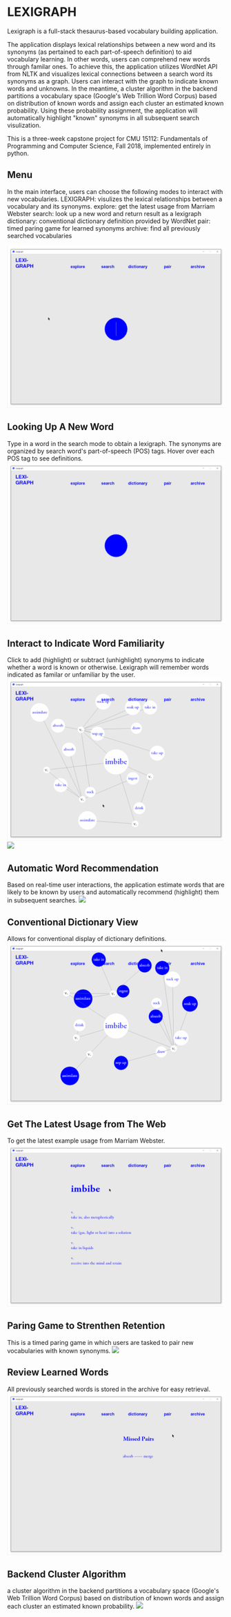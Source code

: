 # LEXIGRAPH

Lexigraph is a full-stack thesaurus-based vocabulary building application. 

The application displays lexical relationships between a new word and its synonyms (as pertained to each part-of-speech definition) to aid vocabulary learning. In other words, users can comprehend new words through familar ones. To achieve this, the application utilizes WordNet API from NLTK and visualizes lexical connections between a search word its synonyms as a graph. Users can interact with the graph to indicate known words and unknowns. In the meantime, a cluster algorithm in the backend partitions a vocabulary space (Google's Web Trillion Word Corpus) based on distribution of known words and assign each cluster an estimated known probability. Using these probability assignment, the application will automatically highlight "known" synonyms in all subsequent search visulization.

This is a three-week capstone project for CMU 15112: Fundamentals of Programming and Computer Science, Fall 2018, implemented entirely in python.

## Menu
In the main interface, users can choose the following modes to interact with new vocabularies.
LEXIGRAPH: visulizes the lexical relationships between a vocabulary and its synonyms.
explore: get the latest usage from Marriam Webster
search: look up a new word and return result as a lexigraph
dictionary: conventional dictionary definition provided by WordNet
pair: timed paring game for learned synonyms
archive: find all previously searched vocabularies

![](/demo/gif/00_menu.gif)

## Looking Up A New Word
Type in a word in the search mode to obtain a lexigraph. The synonyms are organized by search word's part-of-speech (POS) tags. Hover over each POS tag to see definitions.
![](/demo/gif/01_search_def.gif)

## Interact to Indicate Word Familiarity
Click to add (highlight) or subtract (unhighlight) synonyms to indicate whether a word is known or otherwise. Lexigraph will remember words indicated as familar or unfamiliar by the user.
![](/demo/gif/02_search_highlight.gif)
![](/demo/gif/03_search_dehilight.gif)

## Automatic Word Recommendation
Based on real-time user interactions, the application estimate words that are likely to be known by users and automatically recommend (highlight) them in subsequent searches.
![](/demo/gif/04_search_autohighlight.gif)

## Conventional Dictionary View
Allows for conventional display of dictionary definitions. 
![](/demo/gif/05_dict.gif)

## Get The Latest Usage from The Web
To get the latest example usage from Marriam Webster. 
![](/demo/gif/06_explore.gif)

## Paring Game to Strenthen Retention
This is a timed paring game in which users are tasked to pair new vocabularies with known synonyms. 
![](/demo/gif/07_pair.gif)

## Review Learned Words
All previously searched words is stored in the archive for easy retrieval.
![](/demo/gif/08_archive.gif)

## Backend Cluster Algorithm
a cluster algorithm in the backend partitions a vocabulary space (Google's Web Trillion Word Corpus) based on distribution of known words and assign each cluster an estimated known probability. 
![](/demo/gif/09_backend.gif)
